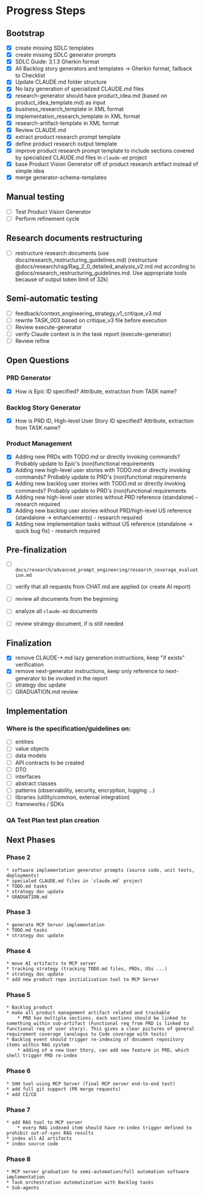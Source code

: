 # Progress Steps
## Bootstrap
- [X] create missing SDLC templates
- [X] create missing SDLC generator prompts
- [X] SDLC Guide: 3.1.3 Gherkin format
- [X] All Backlog story generators and templates -> Gherkin format, failback to Checklist
- [X] Update CLAUDE.md folder structure
- [X] No lazy generation of specialized CLAUDE.md files
- [X] research-generator should have product_idea.md (based on product_idea_template.md) as input
- [X] business_research_template in XML format
- [X] implementation_research_template in XML format
- [X] research-artifact-template in XML format
- [X] Review CLAUDE.md
- [X] extract product research prompt template
- [X] define product research output template
- [X] improve product research prompt template to include sections covered by specialized CLAUDE.md files in `claude-md` project
- [X] base Product Vision Generator off of product research artifact instead of simple idea
- [X] merge generator-schema-templates

## Manual testing
- [ ] Test Product Vision Generator
- [ ] Perform refinement cycle
## Research documents restructuring
- [ ] restructure research documents (use docs/research_restructuring_guidelines.md) (restructure @docs/research/rag/Rag_2_0_detailed_analysis_v2.md.md according to @docs/research_restructuring_guidelines.md. Use appropriate tools because of output token limit of 32k)

## Semi-automatic testing
- [ ] feedback/context_engineering_strategy_v1_critique_v3.md
- [ ] rewrite TASK_003 based on critique_v3 file before execution
- [ ] Review execute-generator
- [ ] verify Claude context is in the task report (execute-generator)
- [ ] Review refine

## Open Questions
### PRD Generator
- [X] How is Epic ID specified? Attribute, extraction from TASK name?

### Backlog Story Generator
- [X] How is PRD ID, High-level User Story ID specified? Attribute, extraction from TASK name?

### Product Management 
- [X] Adding new PRDs with TODO.md or directly invoking commands? Probably update to Epic's (non)functional requirements
- [X] Adding new high-level user stories with TODO.md or directly invoking commands? Probably update to PRD's (non)functional requirements
- [X] Adding new backlog user stories with TODO.md or directly invoking commands? Probably update to PRD's (non)functional requirements
- [X] Adding new high-level user stories without PRD reference (standalone) - research required
- [X] Adding new backlog user stories without PRD/high-level US reference (standalone -> enhancements) - research required
- [X] Adding new implementation tasks without US reference (standalone -> quick bug fix) - research required

## Pre-finalization
- [ ] `docs/research/advanced_prompt_engineering/research_coverage_evaluation.md`
- [ ] verify that all requests from CHAT.md are applied (or create AI report)
- [ ] review all documents from the beginning
- [ ] analyze all `claude-md` documents
- [ ] review strategy document, if is still needed


## Finalization
- [X] remove CLAUDE-*.md lazy generation instructions, keep "if exists" verification
- [X] remove next-generator instructions, keep only reference to next-generator to be invoked in the report
- [ ] strategy doc update
- [ ] GRADUATION.md review

## Implementation
### Where is the specification/guidelines on:
- [ ] entities
- [ ] value objects
- [ ] data models
- [ ] API contracts to be created
- [ ] DTO
- [ ] interfaces
- [ ] abstract classes
- [ ] patterns (observability, security, encryption, logging ...)
- [ ] libraries (utility/common, external integration)
- [ ] frameworks / SDKs

### QA Test Plan test plan creation

## Next Phases
### Phase 2 
    * software implementation generator prompts (source code, unit tests, deployments)
    * specialed CLAUDE.md files in `claude.md` project 
    * TODO.md tasks
    * strategy doc update
    * GRADUATION.md
### Phase 3
    * generate MCP Server implementation 
    * TODO.md tasks 
    * strategy doc update
### Phase 4
    * move AI artifacts to MCP server 
    * tracking strategy (tracking TODO.md files, PRDs, USs ...)
    * strategy doc update
    * add new product repo initialization tool to MCP Server
### Phase 5
    * Backlog product
    * make all product management artifact related and trackable
        * PRD has multiple sections, each sections should be linked to something within sub-artifact (Functional req from PRD is linked to functional req of user story). This gives a clear pictures of general requirement coverage (analogus to Code coverage with tests)
    * Backlog event should trigger re-indexing of document repository items within RAG system 
        * adding of a new User Story, can add new feature in PRD, which shell trigger PRD re-index
### Phase 6
    * SHH tool using MCP Server (final MCP server end-to-end test)
    * add full git support (PR merge requests)
    * add CI/CD 
### Phase 7
    * add RAG tool to MCP server
        * every RAG indexed item should have re-index trigger defined to prohibit out-of-sync RAG results
    * index all AI artifacts 
    * index source code
### Phase 8 
    * MCP server graduation to semi-automation/full automation software implementation
    * Task orchestration automatization with Backlog tasks 
    * Sub-agents
